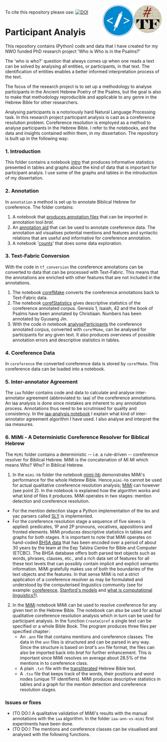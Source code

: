 <img align="right" src="images/tf-small.png" width="90"/>
<img align="right" src="images/etcbc.png" width="100"/>

To cite this repository please use: [![DOI](https://zenodo.org/badge/DOI/10.5281/zenodo.3693074.svg)](https://doi.org/10.5281/zenodo.3693074)

# Participant Analyis 

This repository contains (Python) code and data that I have created for my NWO funded PhD research project 'Who is Who is in the Psalms?'

The 'who is who?' question that always comes up when one reads a text can be solved by analysing all entities, or participants, in that text. The identification of entities enables a better informed interpretation process of the text.  

The focus of the research project is to set up a methodology to analyse participants in the Ancient Hebrew Poetry of the Psalms, but the goal is also to make that methodology reproducible and applicable to any genre in the Hebrew Bible for other researchers. 

Analysing participants is a notoriously hard Natural Language Processing task. In this research project participant analysis is cast as a coreference resolution problem. Coreference resolution is employed as a method to analyse participants in the Hebrew Bible. I refer to the notebooks, and the data and insights contained within them, in my dissertation. The repository is built up in the following way:

### 1. Introduction
This folder contains a notebook [intro](https://github.com/cmerwich/participant-analysis/blob/master/introduction/intro.ipynb) that produces informative statistics presented in tables and graphs about the kind of data that is important for participant analyis. I use some of the graphs and tables in the introduction of my dissertation. 

### 2. Annotation 
In `annotation` a method is set up to annotate Biblical Hebrew for coreference. The folder contains: 
1. A notebook that [produces annotation files](https://github.com/cmerwich/participant-analysis/blob/master/annotation/1.file_preparation_for_annotation.ipynb) that can be imported in annotation tool *brat*.
2. An [annotation aid](https://github.com/cmerwich/participant-analysis/blob/master/annotation/2.annotation_aid.ipynb) that can be used to annotate coreference data. The annotation aid visualises potential mentions and features and syntactic relations that are useful and informative for coreference annotation. 
3. A notebook '[counts](https://github.com/cmerwich/participant-analysis/blob/master/annotation/3.counts.ipynb)' that does some data exploration. 

### 3. Text-Fabric Conversion
With the code in `tf_conversion` the coreference annotations can be converted to data that can be processed with Text-Fabric. This means that the annotations are enriched with other features that are not included in the annotations. 
1. The notebook [corefMake](https://github.com/cmerwich/participant-analysis/blob/master/tf_conversion/corefMake.ipynb) converts the coreference annotations back to Text-Fabric data. 
2. The notebook [corefStatistics](https://github.com/cmerwich/participant-analysis/blob/master/tf_conversion/corefStatistics.ipynb) gives descriptive statistics of the coreference annotated corpus. Genesis 1, Isaiah, 42 and the book of Psalms have been annotated by Christiaan. Numbers has been annotated by Gyusang Jin. 
3. With the code in notebook [analyseParticipants](https://github.com/cmerwich/participant-analysis/blob/master/tf_conversion/analyseParticipants.ipynb) the coreference annotated corpus, converted with `corefMake`, can be analysed for participants for any given text. It also produces overviews of possible annotation errors and descriptive statistics in tables. 

### 4. Coreference Data
In `coreference` the converted coreference data is stored by `corefMake`. This coreference data can be loaded into a notebook. 

### 5. Inter-annotator Agreement
The `iaa` folder contains code and data to calculate and analyse inter-annotator agreement (abbreviated to: iaa) of the coreference annotations. An iaa analysis is done since mistakes are inherent to any annotation process. Annotations thus need to be scrutinised for quality and consistency. In the [iaa-analysis notebook](https://nbviewer.jupyter.org/github/cmerwich/participant-analysis/blob/master/iaa/iaa-analysis.ipynb) I explain what kind of inter-annotator agreement algorithm I have used. I also analyse and interpret the iaa measures. 

### 6. MiMi - A Deterministic Coreference Resolver for Biblical Hebrew
The `MiMi` folder contains a deterministic -- i.e. a rule-driven -- coreference resolver for Biblical Hebrew. MiMi is the concatenation of *Mi* *Mi* which means Who? Who? in Biblical Hebrew.  

1. In the `mimi-hb` folder the notebook [mimi-hb](https://github.com/cmerwich/participant-analysis/blob/master/mimi/mimi-hb/mimi-hb.ipynb) demonstrates MiMi's performance for the whole Hebrew Bible. Hence,`mimi-hb` cannot be used for actual qualitative coreference resolution analysis; [MiMi](https://github.com/cmerwich/participant-analysis/blob/master/mimi/MiMi.ipynb) can however (see point 2). In the notebook is explained how the algorithm works and what kind of files it produces. MiMi operates in two stages: mention detection and coreference resolution. 
* For the mention detection stage a Python implementation of the lex and yac parsers called [SLY](https://sly.readthedocs.io/en/latest/index.html) is implemented. 
* For the coreference resolution stage a sequence of five sieves is applied: predicates, 1P and 2P pronouns, vocatives, appositions and fronted elements. 
MiMi produces descriptive statistics in tables and graphs for both stages. It is important to note that MiMi operates on hand-coded [BHSA data](https://etcbc.github.io/bhsa/) that has been encoded over a period of about 30 years by the team at the Eep Talstra Centre for Bible and Computer (ETCBC). The BHSA database offers both parsed text objects such as words, phrases, clauses, etc., and a rich data set of features for all these text levels that can possibly contain implicit and explicit semantic information. MiMi gratefully makes use of both the boundaries of the text objects and the features. In that sense MiMi is not a strict application of a coreference resolver as may be formulated and understood by the computerised linguistics community (see for example: [coreference](https://en.wikipedia.org/wiki/Coreference), [Stanford's models](https://stanfordnlp.github.io/CoreNLP/coref.html) and [what is computational linguistics?](https://www.aclweb.org/portal/what-is-cl)). 

2. In the [MiMi](https://github.com/cmerwich/participant-analysis/blob/master/mimi/MiMi.ipynb) notebook MiMi can be used to resolve coreference for any given text in the Hebrew Bible. The notebook can also be used for actual qualitative coreference resolution analysis which in turn can be used for participant analysis. In the function `CreateCoref` a single text can be specified or a whole Bible Book. The program produces three files per specified chapter:
    * An `.ann` file that contains mentions and coreference classes. The data in the `ann` files is structured and can be parsed in any way. Since the structure is based on *brat*'s `ann` file format, the files can also be imported back into *brat* for further enhancement. This is important since MiMi resolves on average about 28.5% of the mentions in to coreference class. 
    * A plain `.txt` file with the [transliterated](https://annotation.github.io/text-fabric/Writing/Hebrew/) Hebrew Bible text.
    * A `.tsv` file that keeps track of the words, their positions and word nodes (unique TF identifiers).
MiMi produces descriptive statistics in tables and a graph for the mention detection and coreference resolution stages.

### Issues or fixes 
* (TO DO:) A qualitative validation of MiMi's results with the manual annotations with the `iaa` algorithm. In the folder `iaa-ann-vs-mimi` first experiments have been done. 
* (TO DO:) The mentions and coreference classes can be visualised and analysed with the following functions.